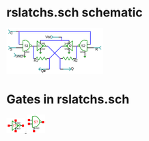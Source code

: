 # rslatchs.sch schematic
![rslatchs.sch](rslatchs.png)
# Gates in rslatchs.sch
[ ![cnot.sym](../sym/cnot.png) ](cnot.html)
[ ![nandod.sym](../sym/nandod.png) ](nandod.html)
